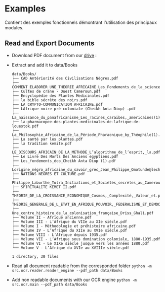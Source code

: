 # Examples

Contient des exemples fonctionnels démontrant l'utilisation des principaux modules.

## Read and Export Documents

* Download PDF document from our [drive](https://drive.google.com/drive/folders/1zZ741_LWxZwkCnMp-sO0UL6wEf8KFMln) :
* Extract and add it to data/Books

  ```
  data/Books/
  ├── CAD Antériorité des Civilisations Nègres.pdf
  ├── COMMENT_ELABORER_UNE_THEORIE_AFRICAINE_Les_Fondements_de_la_science.pdf
  ├── Cultes de crane - Ouest Cameroun.pdf
  ├── Encyclopédie des Plantes Medicinales.pdf
  ├── la bible sécrète des noirs.pdf
  ├── LA CRYPTO-COMMUNICATION AFRICAINE.pdf
  ├── LAfrique noire pré-coloniale (Cheikh Anta Diop) .pdf
  ├── La_naissance_du_panafricanisme_Les_racines_caraibes,_americaines(1).pdf
  ├── la-pharmacopee-des-plantes-medicinales-de-lafrique-de-louestok.pdf
  ├── La_Philosophie_Africaine_de_la_Période_Pharaonique_by_Théophile(1).pdf
  ├── La santé par les plantes.pdf
  ├── la tradition kemite.pdf
  ├── LE_DISCOURS_AFRICAIN_DE_LA_METHODE_L’algorithme_de_l’esprit,_la.pdf
  ├── Le Livre Des Morts Des Anciens egyptiens.pdf
  ├── Les_fondements_éco_Cheikh Anta Diop (1).pdf
  ├── Lorigine_négro_africaine_du_savoir_grec_Jean_Philippe_Omotunde@lechat.pdf
  ├── NATIONS NEGRES ET CULTURE.pdf
  ├── Philippe_Laburthe_Tolra_Initiations_et_Sociétés_secrètes_au_Cameroun.pdf
  ├── SPIRITUALITE KEMET II.pdf
  ├── THEORIE_DE_LA_CROISSANCE_ECONOMIQUE_Cosmos,_Complexité,_Valeur_et.pdf
  ├── THEORIE_GENERALE_DE_L_ETAT_EN_AFRIQUE_POUVOIR,_FEDERALISME_ET_DEMOCRATIE.pdf
  ├── Une_contre_histoire_de_la_colonisation_française_Driss_Ghali.pdf
  ├── Volume II - Afrique ancienne.pdf
  ├── Volume III - L’Afrique du VIIe au XIe siècle.pdf
  ├── Volume I - Méthodologie et préhistoire africaine.pdf
  ├── Volume IV - L’Afrique du XIIe au XVIe siècle.pdf
  ├── Volume VIII - L’Afrique depuis 1935.pdf
  ├── Volume VII - L’Afrique sous domination coloniale, 1880-1935.pdf
  ├── Volume VI - Le XIXe siècle jusque vers les années 1880.pdf
  └── Volume V - L’Afrique du XVIe au XVIIIe siècle.pdf

  1 directory, 30 files
  ```
* Read all document readable from the corresponded folder
  `python -m src.ocr.reader.reader_engine --pdf_path data/Books`
* Add non readable documents with our OCR engine
  `python -m src.ocr.main --pdf_path data/Books`
